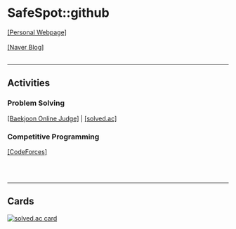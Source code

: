 # SafeSpot::github

[[Personal Webpage]](https://safespot.dev/)\
<br />
[[Naver Blog]](https://blog.safespot.dev/)
<br />
<br />

----
## Activities
### Problem Solving 
[[Baekjoon Online Judge]](https://acmicpc.net/user/devluyten) | [[solved.ac]](https://solved.safespot.dev/)
<br />

### Competitive Programming
[[CodeForces]](https://codeforces.com/profile/SafeSpot/)

<br />
<br />

----
## Cards

[![solved.ac card](https://github-readme-solvedac.hyp3rflow.vercel.app/api/?handle=devluyten)](https://solved.ac/profile/devluyten)
